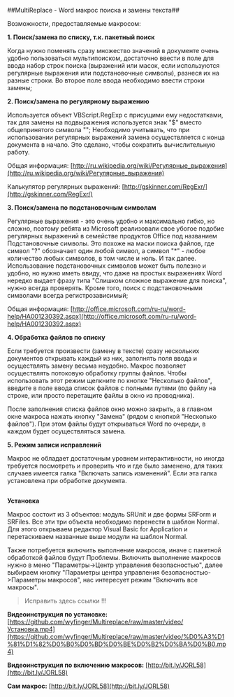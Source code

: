 ##MultiReplace - Word макрос поиска и замены текста##


Возможности, предоставляемые макросом:

**1. Поиск/замена по списку, т.к. пакетный поиск**

Когда нужно поменять сразу множество значений в документе очень удобно пользоваться мультипоиском, достаточно ввести в поле для ввода набор строк поиска (выражений или масок, если используются регулярные выражения или подстановочные символы), разнеся их на разные строки. Во второе поле ввода необходимо ввести строки замены;

**2. Поиск/замена по регулярному выражению**

Используется объект VBScript.RegExp с присущими ему недостатками, так для замены на подвыражения используется знак "$" вместо общепринятого символа "\"; Необходимо учитывать, что при использовании регулярных выражений замена осуществляется с конца документа в начало. Это сделано, чтобы сократить вычислительную работу.

Общая информация: [http://ru.wikipedia.org/wiki/Регулярные_выражения](http://ru.wikipedia.org/wiki/Регулярные_выражения)

Калькулятор регулярных выражений: [http://gskinner.com/RegExr/](http://gskinner.com/RegExr/)

**3. Поиск/замена по подстановочным символам**

Регулярные выражения - это очень удобно и максимально гибко, но сложно, поэтому ребята из Microsoft реализовали свое убогое подобие регулярных выражений в семействе продуктов Office под названием Подстановочные символы. Это похоже на маски поиска файлов, где символ "?" обозначает один любой символ, а символ "*" - любое количество любых символов, в том числе и ноль. И так далее. Использование подстановочных символов может быть полезно и удобно, но нужно иметь ввиду, что даже на простых выражениях Word нередко выдает фразу типа "Слишком сложное выражение для поиска", нужно всегда проверять. Кроме того, поиск с подстановочными символами всегда регистрозависимый;

 Общая информация: [http://office.microsoft.com/ru-ru/word-help/HA001230392.aspx](http://office.microsoft.com/ru-ru/word-help/HA001230392.aspx)

**4. Обработка файлов по списку**

Если требуется произвести (замену в тексте) сразу нескольких документов открывать каждый из них, заполнять поля ввода и осуществлять замену весьма неудобно. Макрос позволяет осуществлять потоковую обработку группы файлов. Чтобы использовать этот режим щелкните по кнопке "Несколько файлов", введите в поле ввода список файлов с полными путями (по файлу на строке, или просто перетащите файлы в окно из проводника).

После заполнения списка файлов окно можно закрыть, а в главном окне макроса нажать кнопку "Замена" (рядом с кнопкой "Несколько файлов"). При этом файлы будут открываться Word по очереди, в каждом будет осуществляться замена.

**5. Режим записи исправлений**

Макрос не обладает достаточным уровнем интерактивности, но иногда требуется посмотреть и проверить что и где было заменено, для таких случаев имеется галка "Включать запись изменений". Если эта галка установлена при обработке документа.
##
**Установка**

Макрос состоит из 3 объектов: модуль SRUnit и две формы SRForm и SRFiles. Все эти три объекта необходимо перенести в шаблон Normal. Для этого открываем редактор Visual Basic for Application и перетаскиваем названные выше модули на шаблон Normal.

Также потребуется включить выполнение макросов, иначе с пакетной обработкой файлов будут Проблемы. Включить выполнение макросов нужно в меню "Параметры->Центр управления безопасностью", далее выбираем кнопку "Параметры центра управления безопасностью->Параметры макросов", нас интересует режим "Включить все макросы".

> Исправить здесь ссылки !!!

**Видеоинструкция по установке:** [https://github.com/wyfinger/Multireplace/raw/master/video/Установка.mp4](https://github.com/wyfinger/Multireplace/raw/master/video/%D0%A3%D1%81%D1%82%D0%B0%D0%BD%D0%BE%D0%B2%D0%BA%D0%B0.mp4)

**Видеоинструкция по включению макросов:** [http://bit.ly/JORL58](http://bit.ly/JORL58)

**Сам макрос:** [http://bit.ly/JORL58](http://bit.ly/JORL58)